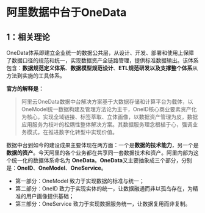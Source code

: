 # 阿里数据中台于OneData

## 1：相关理论

​    OneData体系即建立企业统一的数据公共层，从设计、开发、部署和使用上保障了数据口径的规范和统一，实现数据资产全链路管理，提供标准数据输出。该体系包含：**数据规范定义体系**、**数据模型规范设计**、**ETL规范研发以及支撑整个体系**从方法到实施的工具体系。

**官方的解释是：**

> 阿里云OneData数据中台解决方案基于大数据存储和计算平台为载体，以OneModel统一数据构建及管理方法论为主干，OneID核心商业要素资产化为核心，实现全域链接、标签萃取、立体画像，以数据资产管理为皮，数据应用服务为枝叶的松耦性整体解决方案。其数据服务理念根植于心，强调业务模式，在推进数字化转型中实现价值。
> 

​    数据中台到如今的建设成果主要体现在两方面：一个是**数据的技术能力**，另一个是**数据的资产**。今天阿里的各个业务都在共享同一套数据技术和资产。阿里内部为这个统一化的数据体系命名为 **OneData**。**OneData**又主要抽象成三个部分，分别是：**OneID**、**OneModel**、**OneService**。

- 第一部分：OneModel 致力于实现数据的标准与统一；
- 第二部分：OneID 致力于实现实体的统一，让数据融通而非以孤岛存在，为精准的用户画像提供基础；
- 第三部分：OneService 致力于实现数据服务统一，让数据复用而非复制。